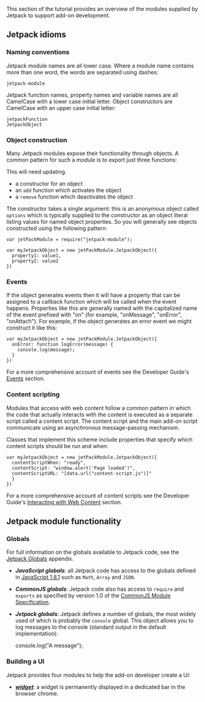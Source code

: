 This section of the tutorial provides an overview of the modules supplied by
Jetpack to support add-on development.

## Jetpack idioms ##

### Naming conventions ###
Jetpack module names are all lower case. Where a module name contains more than
one word, the words are separated using dashes:

    jetpack-module

Jetpack function names, property names and variable names are all CamelCase
with a lower case initial letter. Object constructors are CamelCase with an
upper case initial letter:

    jetpackFunction
    JetpackObject

### Object construction ###

Many Jetpack modules expose their functionality through objects. A common
pattern for such a module is to export just three functions:

<span class="aside">
This will need updating.
</span>

* a constructor for an object
* an `add` function which activates the object
* a `remove` function which deactivates the object

The constructor takes a single argument: this is an anonymous object called
`options` which is typically supplied to the constructor as an object literal
listing values for named object properties. So you will generally see objects
constructed using the following pattern:

    var jetPackModule = require("jetpack-module");

    var myJetpackObject = new jetPackModule.JetpackObject({
      property1: value1,
      property2: value2
    }) 

### Events ###
If the object generates events then it will have a property that can be
assigned to a callback function which will be called when the event happens.
Properties like this are generally named with the capitalized name of the
event prefixed with "on" (for example, "onMessage", "onError", "onAttach").
For example, if the object generates an error event we might construct it like
this:

    var myJetpackObject = new jetPackModule.JetpackObject({
      onError: function logError(message) {
        console.log(message);
      }
    })

For a more comprehensive account of events see the Developer Guide's
[Events](#guide/events) section.

### Content scripting ###
Modules that access with web content follow a common pattern in which the code
that actually interacts with the content is executed as a separate script
called a content script. The content script and the main add-on script
communicate using an asynchronous message-passing mechanism.

Classes that implement this scheme include properties that specify which
content scripts should be run and when:

    var myJetpackObject = new jetPackModule.JetpackObject({
      contentScriptWhen: "ready",
      contentScript: "window.alert('Page loaded')",
      contentScriptURL: "[data.url("content-script.js")]"
      }
    })

For a more comprehensive account of content scripts see the Developer Guide's
[Interacting with Web Content](#guide/web-content) section.

## Jetpack module functionality ##

### Globals ###
For full information on the globals available to Jetpack code, see
the [Jetpack Globals](#guide/globals) appendix.

* ***JavaScript globals***: all Jetpack code has access to the globals defined
in [JavaScript
1.8.1](https://developer.mozilla.org/En/New_in_JavaScript_1.8.1) such as
`Math`, `Array` and `JSON`.

* ***CommonJS globals***: Jetpack code also has access to `require` and `exports`
as specified by version 1.0 of the [CommonJS Module 
Specification](http://wiki.commonjs.org/wiki/Modules/1.0).

* ***Jetpack globals***: Jetpack defines a number of globals, the most widely
used of which is probably the `console` global. This object allows you to log
messages to the console (standard output in the default implementation):

    console.log("A message");

### Building a UI ###
Jetpack provides four modules to help the add-on developer create a UI:

* ***[widget](#module/addon-kit/widget)***: a widget is permanently displayed
in a dedicated bar in the browser chrome. 
